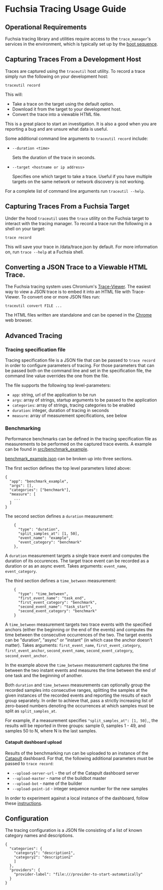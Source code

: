 # Fuchsia Tracing Usage Guide

## Operational Requirements

Fuchsia tracing library and utilities require access to the `trace_manager`'s
services in the environment, which is typically set up by the
[boot sequence](https://fuchsia.googlesource.com/docs/+/master/boot_sequence.md).

## Capturing Traces From a Development Host

Traces are captured using the `traceutil` host utility.  To record a trace
simply run the following on your development host:

```{shell}
traceutil record
```

This will:
 * Take a trace on the target using the default option.
 * Download it from the target to your development host.
 * Convert the trace into a viewable HTML file.

This is a great place to start an investigation.  It is also a good when you
are reporting a bug and are unsure what data is useful.

Some additional command line arguments to `traceutil record` include:
 * `--duration <time>`

   Sets the duration of the trace in seconds.

 * `--target <hostname or ip address>`

   Specifies one which target to take a trace.  Useful if you have multiple
   targets on the same network or network discovery is not working.

For a complete list of command line arguments run `traceutil --help`.

## Capturing Traces From a Fuchsia Target

Under the hood `traceutil` uses the `trace` utility on the Fuchsia
target to interact with the tracing manager.  To record a trace run the
following in a shell on your target:

```{shell}
trace record
```

This will save your trace in /data/trace.json by default.  For more information
on, run `trace --help` at a Fuchsia shell.

## Converting a JSON Trace to a Viewable HTML Trace.

The Fuchsia tracing system uses Chromium's
[Trace-Viewer](https://github.com/catapult-project/catapult/tree/master/tracing).
The easiest way to view a JSON trace is to embed it into an HTML file with
Trace-Viewer.  To convert one or more JSON files run:

```{shell}
traceutil convert FILE ...
```

The HTML files written are standalone and can be opened in the
[Chrome](https://google.com/chrome) web browser.

## Advanced Tracing

### Tracing specification file

Tracing specification file is a JSON file that can be passed to `trace record`
in order to configure parameters of tracing. For those parameters that can be
passed both on the command line and set in the specification file, the command
line value overrides the one from the file.

The file supports the following top level-parameters:

 - `app`: string, url of the application to be run
 - `args`: array of strings, startup arguments to be passed to the application
 - `categories`: array of strings, tracing categories to be enabled
 - `duration`: integer, duration of tracing in seconds
 - `measure`: array of measurement specifications, see below

### Benchmarking

Performance benchmarks can be defined in the tracing specification file as
measurements to be performed on the captured trace events.  A example can be
found in [src/benchmark_example](../src/benchmark_example/).

[benchmark_example.json](../src/benchmark_example/benchmark_example.json) can
be broken up into three sections.

The first section defines the top level parameters listed above:
```{json}
{
  "app": "benchmark_example",
  "args": [],
  "categories": ["benchmark"],
  "measure": [
    ...
  ]
}
```

The second section defines a `duration` measurement:
```{json}
    {
      "type": "duration",
      "split_samples_at": [1, 50],
      "event_name": "example",
      "event_category": "benchmark"
    },
```
A `duration` measurement targets a single trace event and computes the
duration of its occurences. The target trace event can be recorded as a
duration or as an async event. Takes arguments: `event_name`,
`event_category`.

The third section defines a `time_between` measurement:
```{json}
    {
      "type": "time_between",
      "first_event_name": "task_end",
      "first_event_category": "benchmark",
      "second_event_name": "task_start",
      "second_event_category": "benchmark"
    }
```

A `time_between` measurement targets two trace events with the specified
anchors (either the beginning or the end of the events) and computes the time
between the consecutive occurrences of the two. The target events can be
"duration", "async" or "instant" (in which case the anchor doesn't matter).
Takes arguments: `first_event_name`, `first_event_category`,
`first_event_anchor`, `second_event_name`, `second_event_category`,
`second_event_anchor`.

In the example above the `time_between` measurement captures the time between
the two instant events and measures the time between the end of one task and
the beginning of another.

Both `duration` and `time_between` measurements can optionally group the
recorded samples into consecutive ranges, splitting the samples at the given
instances of the recorded events and reporting the results of each group
separately. In order to achieve that, pass a strictly increasing list of
zero-based numbers denoting the occurrences at which samples must be split as
`split_samples_at`.

For example, if a measurement specifies `"split_samples_at": [1, 50],`, the
results will be reported in three groups: sample 0, samples 1 - 49, and samples
50 to N, where N is the last samples.

#### Catapult dashboard upload

Results of the benchmarking run can be uploaded to an instance of the
[Catapult](https://github.com/catapult-project/catapult) dashboard. For that,
the following additional parameters must be passed to `trace record`:

 - `--upload-server-url` - the url of the Catapult dashboard server
 - `--upload-master` - name of the buildbot master
 - `--upload-bot` - name of the builder
 - `--upload-point-id` - integer sequence number for the new samples

In order to experiment against a local instance of the dashboard, follow these
[instructions](docs/catapult.md).

## Configuration

The tracing configuration is a JSON file consisting of a list of known
category names and descriptions.

    {
      "categories": {
        "category1": "description1",
        "category2": "description2"
        ]
      },
      "providers": {
        "provider-label": "file:///provider-to-start-automatically"
      }
    }
